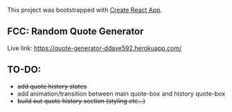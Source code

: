 This project was bootstrapped with [Create React App](https://github.com/facebook/create-react-app).

## FCC: Random Quote Generator

Live link:
https://quote-generator-ddave592.herokuapp.com/

## TO-DO:
- ~~add quote history states~~
- add animation/transition between main quote-box and history quote-box
- ~~build out quote history section (styling etc...)~~
